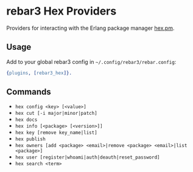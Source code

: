 rebar3 Hex Providers
=========================

Providers for interacting with the Erlang package manager [hex.pm](https://hex.pm/).


Usage
------

Add to your global rebar3 config in `~/.config/rebar3/rebar.config`:

```erlang
{plugins, [rebar3_hex]}.
```

Commands
--------

* `hex config <key> [<value>]`
* `hex cut [-i major|minor|patch]`
* `hex docs`
* `hex info [<package> [<version>]]`
* `hex key [remove key_name|list]`
* `hex publish`
* `hex owners [add <package> <email>|remove <package> <email>|list <package>]`
* `hex user [register|whoami|auth|deauth|reset_password]`
* `hex search <term>`
